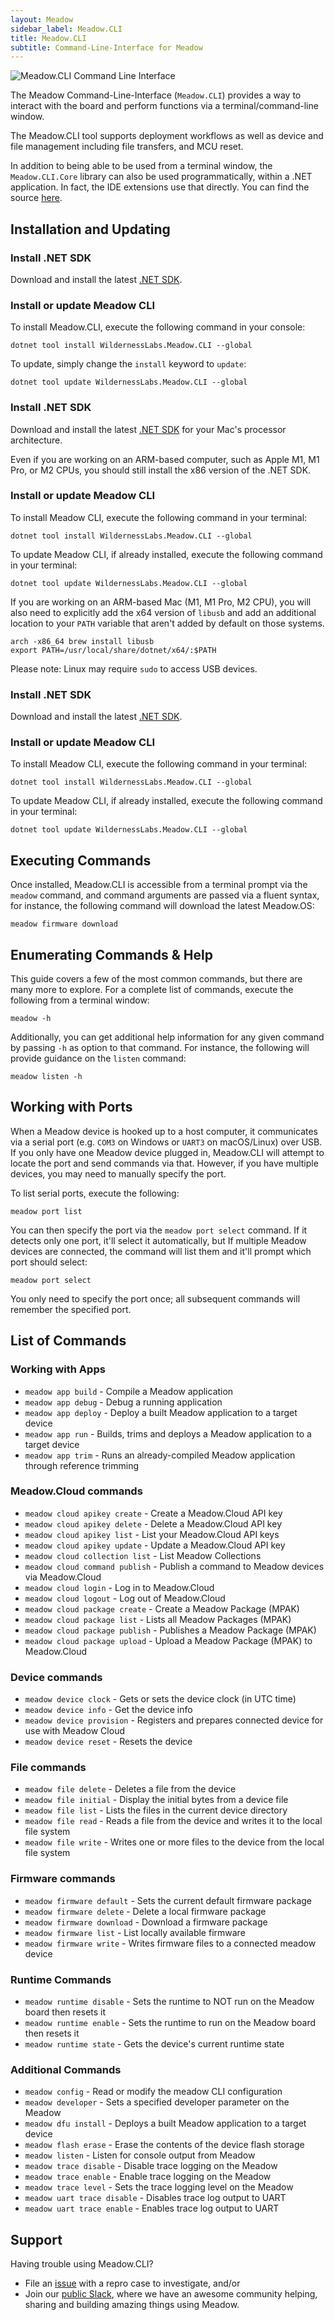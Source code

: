 ```yaml
---
layout: Meadow
sidebar_label: Meadow.CLI
title: Meadow.CLI
subtitle: Command-Line-Interface for Meadow
---
```


![Meadow.CLI Command Line Interface](wildernesslabs_meadow_cli_getting_started.jpg)

The Meadow Command-Line-Interface (`Meadow.CLI`) provides a way to interact with the board and perform functions via a terminal/command-line window. 

The Meadow.CLI tool supports deployment workflows as well as device and file management including file transfers, and MCU reset.

In addition to being able to be used from a terminal window, the `Meadow.CLI.Core` library can also be used programmatically, within a .NET application. In fact, the IDE extensions use that directly. You can find the source [here](https://github.com/wildernesslabs/Meadow.CLI).

## Installation and Updating

<Tabs groupId="os">
  <TabItem value="windows" label="Windows">


### Install .NET SDK

Download and install the latest [.NET SDK](https://dotnet.microsoft.com/en-us/download/dotnet/6.0).

### Install or update Meadow CLI

To install Meadow.CLI, execute the following command in your console:

```console
dotnet tool install WildernessLabs.Meadow.CLI --global
```

To update, simply change the `install` keyword to `update`:

```console
dotnet tool update WildernessLabs.Meadow.CLI --global
```


  </TabItem>
  <TabItem value="macos" label="macOS">


### Install .NET SDK

Download and install the latest [.NET SDK](https://dotnet.microsoft.com/en-us/download/dotnet/6.0) for your Mac's processor architecture.

Even if you are working on an ARM-based computer, such as Apple M1, M1 Pro, or M2 CPUs, you should still install the x86 version of the .NET SDK.

### Install or update Meadow CLI
To install Meadow CLI, execute the following command in your terminal:

```console
dotnet tool install WildernessLabs.Meadow.CLI --global
```

To update Meadow CLI, if already installed, execute the following command in your terminal:

```console
dotnet tool update WildernessLabs.Meadow.CLI --global
```

If you are working on an ARM-based Mac (M1, M1 Pro, M2 CPU), you will also need to explicitly add the x64 version of `libusb` and add an additional location to your `PATH` variable that aren't added by default on those systems.

```console
arch -x86_64 brew install libusb
export PATH=/usr/local/share/dotnet/x64/:$PATH
```


   </TabItem>
   <TabItem value="linux" label="Linux">


Please note: Linux may require `sudo` to access USB devices.

### Install .NET SDK

Download and install the latest [.NET SDK](https://dotnet.microsoft.com/en-us/download/dotnet/6.0).

### Install or update Meadow CLI
To install Meadow CLI, execute the following command in your terminal:

```console
dotnet tool install WildernessLabs.Meadow.CLI --global
```

To update Meadow CLI, if already installed, execute the following command in your terminal:

```console
dotnet tool update WildernessLabs.Meadow.CLI --global
```


  </TabItem>
</Tabs>


## Executing Commands

Once installed, Meadow.CLI is accessible from a terminal prompt via the `meadow` command, and command arguments are passed via a fluent syntax, for instance, the following command will download the latest Meadow.OS:

```console
meadow firmware download
```

## Enumerating Commands & Help

This guide covers a few of the most common commands, but there are many more to explore. For a complete list of commands, execute the following from a terminal window:

```console
meadow -h
```

Additionally, you can get additional help information for any given command by passing `-h` as option to that command. For instance, the following will provide guidance on the `listen` command:

```console
meadow listen -h
```

## Working with Ports

When a Meadow device is hooked up to a host computer, it communicates via a serial port (e.g. `COM3` on Windows or `UART3` on macOS/Linux) over USB. If you only have one Meadow device plugged in, Meadow.CLI will attempt to locate the port and send commands via that. However, if you have multiple devices, you may need to manually specify the port.

To list serial ports, execute the following:

```console
meadow port list
```

You can then specify the port via the `meadow port select` command. If it detects only one port, it'll select it automatically, but If multiple Meadow devices are connected, the command will list them and it'll prompt which port should select:

```console
meadow port select
```

You only need to specify the port once; all subsequent commands will remember the specified port.

## List of Commands

### Working with Apps

* `meadow app build`  - Compile a Meadow application
* `meadow app debug`  - Debug a running application
* `meadow app deploy` - Deploy a built Meadow application to a target device
* `meadow app run`    - Builds, trims and deploys a Meadow application to a target device
* `meadow app trim`   - Runs an already-compiled Meadow application through reference trimming

### Meadow.Cloud commands

* `meadow cloud apikey create`   - Create a Meadow.Cloud API key
* `meadow cloud apikey delete`   - Delete a Meadow.Cloud API key
* `meadow cloud apikey list`     - List your Meadow.Cloud API keys
* `meadow cloud apikey update`   - Update a Meadow.Cloud API key
* `meadow cloud collection list` - List Meadow Collections
* `meadow cloud command publish` - Publish a command to Meadow devices via Meadow.Cloud
* `meadow cloud login`           - Log in to Meadow.Cloud
* `meadow cloud logout`          - Log out of Meadow.Cloud
* `meadow cloud package create`  - Create a Meadow Package (MPAK)
* `meadow cloud package list`    - Lists all Meadow Packages (MPAK)
* `meadow cloud package publish` - Publishes a Meadow Package (MPAK)
* `meadow cloud package upload`  - Upload a Meadow Package (MPAK) to Meadow.Cloud
 
### Device commands

* `meadow device clock` - Gets or sets the device clock (in UTC time)
* `meadow device info` - Get the device info
* `meadow device provision` - Registers and prepares connected device for use with Meadow Cloud
* `meadow device reset` - Resets the device

### File commands

* `meadow file delete`  - Deletes a file from the device
* `meadow file initial` - Display the initial bytes from a device file
* `meadow file list`    - Lists the files in the current device directory
* `meadow file read`    - Reads a file from the device and writes it to the local file system
* `meadow file write`   - Writes one or more files to the device from the local file system

### Firmware commands

* `meadow firmware default`  - Sets the current default firmware package
* `meadow firmware delete`   - Delete a local firmware package
* `meadow firmware download` - Download a firmware package
* `meadow firmware list`     - List locally available firmware
* `meadow firmware write`    - Writes firmware files to a connected meadow device

### Runtime Commands

* `meadow runtime disable` - Sets the runtime to NOT run on the Meadow board then resets it
* `meadow runtime enable`  - Sets the runtime to run on the Meadow board then resets it
* `meadow runtime state`   - Gets the device's current runtime state

### Additional Commands

* `meadow config`             - Read or modify the meadow CLI configuration
* `meadow developer`          - Sets a specified developer parameter on the Meadow
* `meadow dfu install`        - Deploys a built Meadow application to a target device
* `meadow flash erase`        - Erase the contents of the device flash storage
* `meadow listen`             - Listen for console output from Meadow
* `meadow trace disable`      - Disable trace logging on the Meadow
* `meadow trace enable`       - Enable trace logging on the Meadow
* `meadow trace level`        - Sets the trace logging level on the Meadow
* `meadow uart trace disable` -   Disables trace log output to UART
* `meadow uart trace enable`  -  Enables trace log output to UART

## Support

Having trouble using Meadow.CLI? 
* File an [issue](https://github.com/WildernessLabs/Meadow.Desktop.Samples/issues) with a repro case to investigate, and/or
* Join our [public Slack](http://slackinvite.wildernesslabs.co/), where we have an awesome community helping, sharing and building amazing things using Meadow.